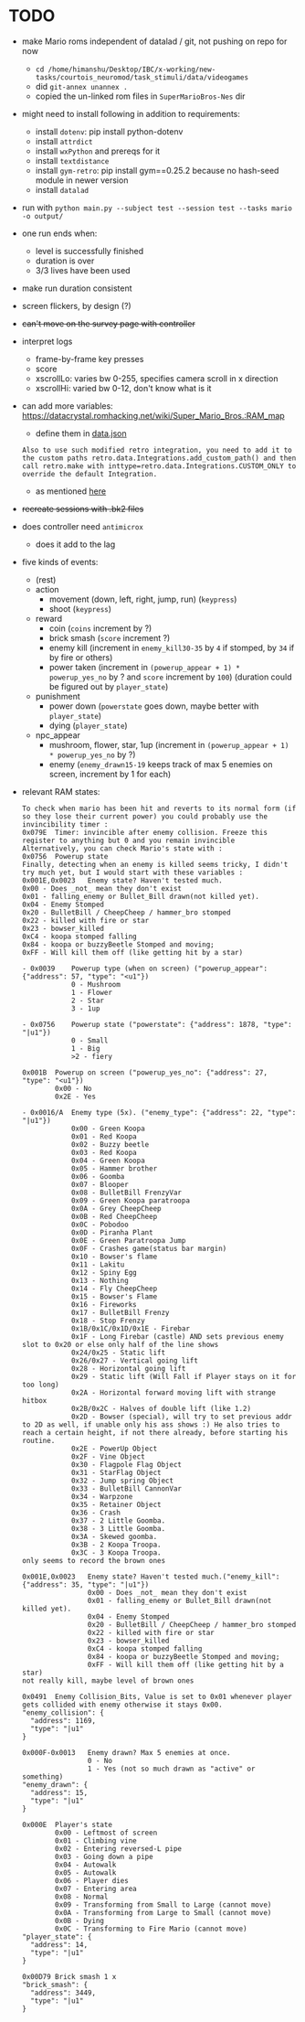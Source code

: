 # TODO

* make Mario roms independent of datalad / git, not pushing on repo for now
    - `cd /home/himanshu/Desktop/IBC/x-working/new-tasks/courtois_neuromod/task_stimuli/data/videogames`
    - did `git-annex unannex .`
    - copied the un-linked rom files in `SuperMarioBros-Nes` dir

* might need to install following in addition to requirements:
    * install `dotenv`: pip install python-dotenv
    * install `attrdict`
    * install `wxPython` and prereqs for it
    * install `textdistance`
    * install `gym-retro`: pip install gym==0.25.2 because no hash-seed module in newer version
    * install `datalad`

* run with `python main.py --subject test --session test --tasks mario -o output/`

* one run ends when:
    - level is successfully finished
    - duration is over
    - 3/3 lives have been used 
* make run duration consistent

* screen flickers, by design (?)
* ~~can't move on the survey page with controller~~ 
* interpret logs
    - frame-by-frame key presses
    - score
    - xscrollLo: varies bw 0-255, specifies camera scroll in x direction
    - xscrollHi: varied bw 0-12, don't know what is it
* can add more variables: https://datacrystal.romhacking.net/wiki/Super_Mario_Bros.:RAM_map
    - define them in [data.json](https://github.com/courtois-neuromod/mario.stimuli/blob/main/SuperMarioBros-Nes/data.json)
    ```
    Also to use such modified retro integration, you need to add it to the custom paths retro.data.Integrations.add_custom_path() and then call retro.make with inttype=retro.data.Integrations.CUSTOM_ONLY to override the default Integration.
    ```
    - as mentioned [here](https://retro.readthedocs.io/en/latest/integration.html#using-a-custom-integration-from-python)

     
* ~~recreate sessions with .bk2 files~~
* does controller need `antimicrox`
    - does it add to the lag

* five kinds of events:
    - (rest)
    - action
        - movement (down, left, right, jump, run) (`keypress`)
        - shoot (`keypress`)
    - reward
        - coin (`coins` increment by ?)
        - brick smash (`score` increment ?)
        - enemy kill (increment in `enemy_kill30-35` by `4` if stomped, by `34` if by fire or others)
        - power taken (increment in `(powerup_appear + 1) * powerup_yes_no` by ? and `score` increment by `100`) (duration could be figured out by `player_state`)
    - punishment
        - power down (`powerstate` goes down, maybe better with `player_state`)
        - dying (`player_state`)
    - npc_appear
        - mushroom, flower, star, 1up (increment in `(powerup_appear + 1) * powerup_yes_no` by ?)
        - enemy (`enemy_drawn15-19` keeps track of max 5 enemies on screen, increment by 1 for each)

* relevant RAM states:
    ```
    To check when mario has been hit and reverts to its normal form (if so they lose their current power) you could probably use the invincibility timer :
    0x079E	Timer: invincible after enemy collision. Freeze this register to anything but 0 and you remain invincible
    Alternatively, you can check Mario's state with :
    0x0756	Powerup state
    Finally, detecting when an enemy is killed seems tricky, I didn't try much yet, but I would start with these variables :
    0x001E,0x0023	Enemy state? Haven't tested much.
    0x00 - Does _not_ mean they don't exist
    0x01 - falling_enemy or Bullet_Bill drawn(not killed yet).
    0x04 - Enemy Stomped
    0x20 - BulletBill / CheepCheep / hammer_bro stomped
    0x22 - killed with fire or star
    0x23 - bowser_killed
    0xC4 - koopa stomped falling
    0x84 - koopa or buzzyBeetle Stomped and moving;
    0xFF - Will kill them off (like getting hit by a star)
    ```
    ```
    - 0x0039    Powerup type (when on screen) ("powerup_appear": {"address": 57, "type": "<u1"})
                0 - Mushroom
                1 - Flower
                2 - Star
                3 - 1up
    ```
    ```
    - 0x0756    Powerup state ("powerstate": {"address": 1878, "type": "|u1"})
                0 - Small
                1 - Big
                >2 - fiery
    ```
    ```
    0x001B	Powerup on screen ("powerup_yes_no": {"address": 27, "type": "<u1"})
            0x00 - No
            0x2E - Yes
    ```
    ```
    - 0x0016/A	Enemy type (5x). ("enemy_type": {"address": 22, "type": "|u1"})
                0x00 - Green Koopa
                0x01 - Red Koopa
                0x02 - Buzzy beetle
                0x03 - Red Koopa
                0x04 - Green Koopa
                0x05 - Hammer brother
                0x06 - Goomba
                0x07 - Blooper
                0x08 - BulletBill FrenzyVar
                0x09 - Green Koopa paratroopa
                0x0A - Grey CheepCheep
                0x0B - Red CheepCheep
                0x0C - Pobodoo
                0x0D - Piranha Plant
                0x0E - Green Paratroopa Jump
                0x0F - Crashes game(status bar margin)
                0x10 - Bowser's flame
                0x11 - Lakitu
                0x12 - Spiny Egg
                0x13 - Nothing
                0x14 - Fly CheepCheep
                0x15 - Bowser's Flame
                0x16 - Fireworks
                0x17 - BulletBill Frenzy
                0x18 - Stop Frenzy
                0x1B/0x1C/0x1D/0x1E - Firebar
                0x1F - Long Firebar (castle) AND sets previous enemy slot to 0x20 or else only half of the line shows
                0x24/0x25 - Static lift
                0x26/0x27 - Vertical going lift
                0x28 - Horizontal going lift
                0x29 - Static lift (Will Fall if Player stays on it for too long)
                0x2A - Horizontal forward moving lift with strange hitbox
                0x2B/0x2C - Halves of double lift (like 1.2)
                0x2D - Bowser (special), will try to set previous addr to 2D as well, if unable only his ass shows :) He also tries to reach a certain height, if not there already, before starting his routine.
                0x2E - PowerUp Object
                0x2F - Vine Object
                0x30 - Flagpole Flag Object
                0x31 - StarFlag Object
                0x32 - Jump spring Object
                0x33 - BulletBill CannonVar
                0x34 - Warpzone
                0x35 - Retainer Object
                0x36 - Crash
                0x37 - 2 Little Goomba.
                0x38 - 3 Little Goomba.
                0x3A - Skewed goomba.
                0x3B - 2 Koopa Troopa.
                0x3C - 3 Koopa Troopa.
    only seems to record the brown ones
    ```
    ```
    0x001E,0x0023   Enemy state? Haven't tested much.("enemy_kill": {"address": 35, "type": "|u1"})
                    0x00 - Does _not_ mean they don't exist
                    0x01 - falling_enemy or Bullet_Bill drawn(not killed yet).
                    0x04 - Enemy Stomped
                    0x20 - BulletBill / CheepCheep / hammer_bro stomped
                    0x22 - killed with fire or star
                    0x23 - bowser_killed
                    0xC4 - koopa stomped falling
                    0x84 - koopa or buzzyBeetle Stomped and moving;
                    0xFF - Will kill them off (like getting hit by a star)
    not really kill, maybe level of brown ones
    ```
    ```
    0x0491	Enemy Collision_Bits, Value is set to 0x01 whenever player gets collided with enemy otherwise it stays 0x00.
    "enemy_collision": {
      "address": 1169,
      "type": "|u1"
    }
    ```
    ```
    0x000F-0x0013	Enemy drawn? Max 5 enemies at once.
                    0 - No
                    1 - Yes (not so much drawn as "active" or something)
    "enemy_drawn": {
      "address": 15,
      "type": "|u1"
    }
    ```
    ```
    0x000E	Player's state
            0x00 - Leftmost of screen
            0x01 - Climbing vine
            0x02 - Entering reversed-L pipe
            0x03 - Going down a pipe
            0x04 - Autowalk
            0x05 - Autowalk
            0x06 - Player dies
            0x07 - Entering area
            0x08 - Normal
            0x09 - Transforming from Small to Large (cannot move)
            0x0A - Transforming from Large to Small (cannot move)
            0x0B - Dying
            0x0C - Transforming to Fire Mario (cannot move)
    "player_state": {
      "address": 14,
      "type": "|u1"
    }
    ```
    ```
    0x00D79	Brick smash 1 x
    "brick_smash": {
      "address": 3449,
      "type": "|u1"
    }
    ```